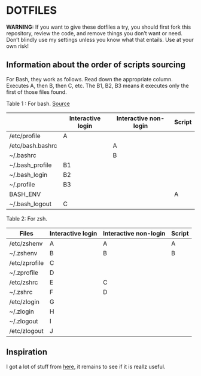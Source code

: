 
# DOTFILES #

**WARNING:** If you want to give these dotfiles a try, you should first fork this repository, review the code, and remove things you don’t want or need. Don’t blindly use my settings unless you know what that entails. Use at your own risk!


Information about the order of scripts sourcing
-----------------------------------------------

For  Bash, they  work  as  follows. Read  down  the appropriate  column.
Executes A, then B,  then C, etc. The B1, B2, B3  means it executes only
the first of those files found.


Table 1 : For bash.
[Source](https://shreevatsa.wordpress.com/2008/03/30/zshbash-startup-files-loading-order-bashrc-zshrc-etc/)

|                  | Interactive login | Interactive non-login | Script |
| ---------------- | ----------------- | --------------------- | ------ |
| /etc/profile     | A                 |                       |        |
| /etc/bash.bashrc |                   | A                     |        |
| ~/.bashrc        |                   | B                     |        |
| ~/.bash_profile  | B1                |                       |        |
| ~/.bash_login    | B2                |                       |        |
| ~/.profile       | B3                |                       |        |
| BASH_ENV         |                   |                       | A      |
| ~/.bash_logout   | C                 |                       |        |




Table 2: For zsh.

| Files            | Interactive login  | Interactive non-login  | Script |
| ---------------- | ------------------ | ---------------------- | ------ |
| /etc/zshenv      | A                  | A                      | A      |
| ~/.zshenv        | B                  | B                      | B      |
| /etc/zprofile    | C                  |                        |        |
| ~/.zprofile      | D                  |                        |        |
| /etc/zshrc       | E                  | C                      |        |
| ~/.zshrc         | F                  | D                      |        |
| /etc/zlogin      | G                  |                        |        |
| ~/.zlogin        | H                  |                        |        |
| ~/.zlogout       | I                  |                        |        |
| /etc/zlogout     | J                  |                        |        |


## Inspiration ##

I   got   a    lot   of    stuff   from
[here](https://github.com/cowboy/dotfiles), it  remains to see if  it is reallz
useful.

